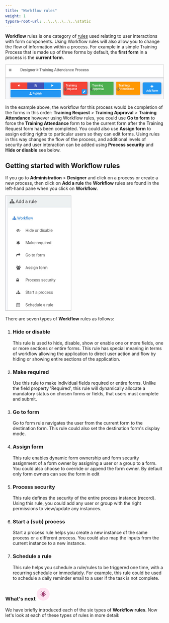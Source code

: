 ```yaml
---
title: "Workflow rules"
weight: 1
typora-root-url: ..\..\..\..\..\static
---
```


**Workflow** rules is one category of [rules](rules/Readme.md) used relating to user interactions with form components. Using Workflow rules will also allow you to change the flow of information within a process. For example in a simple Training Process that is made up of three forms by default, the **first form** in a process is the **current form**. 

   ![Three form process example](/images/3-form-example.jpg)

In the example above, the workflow for this process would be completion of the forms in this order: **Training Request** > **Training Approval** > **Training Attendance** however using Workflow rules, you could use **Go to form** to force the **Training Attendance** form to be the current form after the Training Request form has been completed. You could also use **Assign form** to assign editing rights to particular users so they can edit forms. Using rules in this way changes the flow of the process, and additional levels of security and user interaction can be added using **Process security** and **Hide or disable** see below.



## Getting started with Workflow rules ##

If you go to **Administration** > **Designer** and click on a process or create a new process, then click on **Add a rule** the **Workflow** rules are found in the left-hand pane when you click on **Workflow**.

![Workflow rules](/images/workflow-rules.jpg)

There are seven types of **Workflow** rules as follows:

1. ### Hide or disable 

   This rule is used to hide, disable, show or enable one or more fields, one or more sections or entire forms. This rule has special meaning in terms of workflow allowing the application to direct user action and flow by hiding or showing entire sections of the application.

2. ### Make required

   Use this rule to make individual fields required or entire forms. Unlike the field property 'Required', this rule will dynamically allocate a mandatory status on chosen forms or fields, that users must complete and submit.

3. ### Go to form 

   Go to form rule navigates the user from the current form to the destination form. This rule could also set the destination form's display mode.

4. ### Assign form 

   This rule enables dynamic form ownership and form security assignment of a form owner by assigning a user or a group to a form. You could also choose to override or append the form owner. By default only form owners can see the form in edit 

5. ### Process security 

   This rule defines the security of the entire process instance (record). Using this rule, you could add any user or group with the right permissions to view/update any instances.

6. ### Start a (sub) process

   Start a process rule helps you create a new instance of the same process or a different process. You could also map the inputs from the current instance to a new instance.

7. ### Schedule a rule 

   This rule helps you schedule a rule/rules to be triggered one time, with a recurring schedule or immediately. For example, this rule could be used to schedule a daily reminder email to a user if the task is not complete.



### What's next  ![Idea icon](/images/18.png) ###

We have briefly introduced each of the six types of **Workflow rules**. Now let's look at each of these types of rules in more detail:
